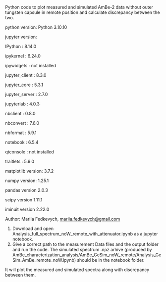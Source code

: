 Python code to plot measured and simulated AmBe-2 data without outer tungsten capsule in remote position and calculate discrepancy between the two.

python version: Python 3.10.10

jupyter version:

IPython          : 8.14.0

ipykernel        : 6.24.0

ipywidgets       : not installed

jupyter_client   : 8.3.0

jupyter_core     : 5.3.1

jupyter_server   : 2.7.0

jupyterlab       : 4.0.3

nbclient         : 0.8.0

nbconvert        : 7.6.0

nbformat         : 5.9.1

notebook         : 6.5.4

qtconsole        : not installed

traitlets        : 5.9.0

matplotlib version: 3.7.2

numpy version: 1.25.1

pandas version 2.0.3

scipy version 1.11.1

iminuit version 2.22.0

Author: Mariia Fedkevych, mariia.fedkevych@gmail.com

1. Download and open Analysis_full_spectrum_noW_remote_with_attenuator.ipynb as a jupyter notebook.
2. Give a correct path to the measurement Data files and the output folder and run the code. The simulated spectrum .npz arhive (produced by AmBe_characterization_analysis/AmBe_GeSim_noW_remote/Analysis_GeSim_AmBe_remote_noW.ipynb) should be in the notebook folder.

It will plot the measured and simulated spectra along with discrepancy between them.
